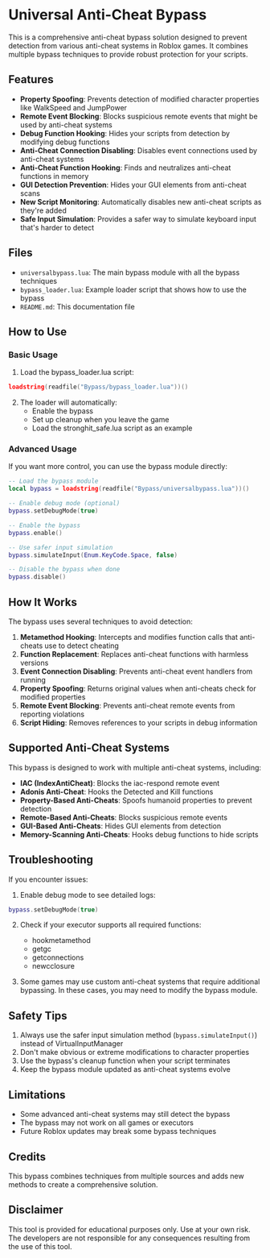 # Universal Anti-Cheat Bypass

This is a comprehensive anti-cheat bypass solution designed to prevent detection from various anti-cheat systems in Roblox games. It combines multiple bypass techniques to provide robust protection for your scripts.

## Features

- **Property Spoofing**: Prevents detection of modified character properties like WalkSpeed and JumpPower
- **Remote Event Blocking**: Blocks suspicious remote events that might be used by anti-cheat systems
- **Debug Function Hooking**: Hides your scripts from detection by modifying debug functions
- **Anti-Cheat Connection Disabling**: Disables event connections used by anti-cheat systems
- **Anti-Cheat Function Hooking**: Finds and neutralizes anti-cheat functions in memory
- **GUI Detection Prevention**: Hides your GUI elements from anti-cheat scans
- **New Script Monitoring**: Automatically disables new anti-cheat scripts as they're added
- **Safe Input Simulation**: Provides a safer way to simulate keyboard input that's harder to detect

## Files

- `universalbypass.lua`: The main bypass module with all the bypass techniques
- `bypass_loader.lua`: Example loader script that shows how to use the bypass
- `README.md`: This documentation file

## How to Use

### Basic Usage

1. Load the bypass_loader.lua script:
```lua
loadstring(readfile("Bypass/bypass_loader.lua"))()
```

2. The loader will automatically:
   - Enable the bypass
   - Set up cleanup when you leave the game
   - Load the stronghit_safe.lua script as an example

### Advanced Usage

If you want more control, you can use the bypass module directly:

```lua
-- Load the bypass module
local bypass = loadstring(readfile("Bypass/universalbypass.lua"))()

-- Enable debug mode (optional)
bypass.setDebugMode(true)

-- Enable the bypass
bypass.enable()

-- Use safer input simulation
bypass.simulateInput(Enum.KeyCode.Space, false)

-- Disable the bypass when done
bypass.disable()
```

## How It Works

The bypass uses several techniques to avoid detection:

1. **Metamethod Hooking**: Intercepts and modifies function calls that anti-cheats use to detect cheating
2. **Function Replacement**: Replaces anti-cheat functions with harmless versions
3. **Event Connection Disabling**: Prevents anti-cheat event handlers from running
4. **Property Spoofing**: Returns original values when anti-cheats check for modified properties
5. **Remote Event Blocking**: Prevents anti-cheat remote events from reporting violations
6. **Script Hiding**: Removes references to your scripts in debug information

## Supported Anti-Cheat Systems

This bypass is designed to work with multiple anti-cheat systems, including:

- **IAC (IndexAntiCheat)**: Blocks the iac-respond remote event
- **Adonis Anti-Cheat**: Hooks the Detected and Kill functions
- **Property-Based Anti-Cheats**: Spoofs humanoid properties to prevent detection
- **Remote-Based Anti-Cheats**: Blocks suspicious remote events
- **GUI-Based Anti-Cheats**: Hides GUI elements from detection
- **Memory-Scanning Anti-Cheats**: Hooks debug functions to hide scripts

## Troubleshooting

If you encounter issues:

1. Enable debug mode to see detailed logs:
```lua
bypass.setDebugMode(true)
```

2. Check if your executor supports all required functions:
   - hookmetamethod
   - getgc
   - getconnections
   - newcclosure

3. Some games may use custom anti-cheat systems that require additional bypassing. In these cases, you may need to modify the bypass module.

## Safety Tips

1. Always use the safer input simulation method (`bypass.simulateInput()`) instead of VirtualInputManager
2. Don't make obvious or extreme modifications to character properties
3. Use the bypass's cleanup function when your script terminates
4. Keep the bypass module updated as anti-cheat systems evolve

## Limitations

- Some advanced anti-cheat systems may still detect the bypass
- The bypass may not work on all games or executors
- Future Roblox updates may break some bypass techniques

## Credits

This bypass combines techniques from multiple sources and adds new methods to create a comprehensive solution.

## Disclaimer

This tool is provided for educational purposes only. Use at your own risk. The developers are not responsible for any consequences resulting from the use of this tool.
